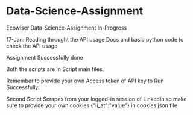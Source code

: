 # Data-Science-Assignment
Ecowiser Data-Science-Assignment
In-Progress

17-Jan: Reading throught the API usage Docs and basic python code to check the API usage 

Assignment Successfully done

Both the scripts are in Script main files.

Remember to provide your own Access token of API key to Run Successfully.

Second Script Scrapes from your logged-in session of LinkedIn so make sure to provide your own cookies {"li_at":"value"} in cookies.json file